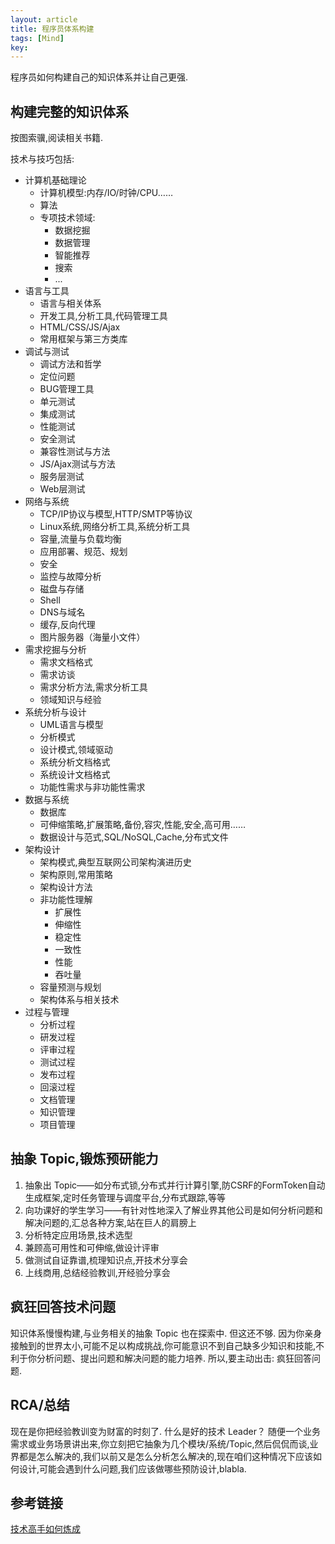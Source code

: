 ```yaml
---
layout: article
title: 程序员体系构建
tags: [Mind]
key: 
---
```


程序员如何构建自己的知识体系并让自己更强.

## 构建完整的知识体系

按图索骥,阅读相关书籍.

技术与技巧包括:

* 计算机基础理论
  * 计算机模型:内存/IO/时钟/CPU……
  * 算法
  * 专项技术领域:
    * 数据挖掘
    * 数据管理
    * 智能推荐
    * 搜索
    * ...
* 语言与工具
  * 语言与相关体系
  * 开发工具,分析工具,代码管理工具
  * HTML/CSS/JS/Ajax
  * 常用框架与第三方类库
* 调试与测试
  * 调试方法和哲学
  * 定位问题
  * BUG管理工具
  * 单元测试
  * 集成测试
  * 性能测试
  * 安全测试
  * 兼容性测试与方法
  * JS/Ajax测试与方法
  * 服务层测试
  * Web层测试
* 网络与系统
  * TCP/IP协议与模型,HTTP/SMTP等协议
  * Linux系统,网络分析工具,系统分析工具
  * 容量,流量与负载均衡
  * 应用部署、规范、规划
  * 安全
  * 监控与故障分析
  * 磁盘与存储
  * Shell
  * DNS与域名
  * 缓存,反向代理
  * 图片服务器（海量小文件）
* 需求挖掘与分析
  * 需求文档格式
  * 需求访谈
  * 需求分析方法,需求分析工具
  * 领域知识与经验
* 系统分析与设计
  * UML语言与模型
  * 分析模式
  * 设计模式,领域驱动
  * 系统分析文档格式
  * 系统设计文档格式
  * 功能性需求与非功能性需求
* 数据与系统
  * 数据库
  * 可伸缩策略,扩展策略,备份,容灾,性能,安全,高可用……
  * 数据设计与范式,SQL/NoSQL,Cache,分布式文件
* 架构设计
  * 架构模式,典型互联网公司架构演进历史
  * 架构原则,常用策略
  * 架构设计方法
  * 非功能性理解
    * 扩展性
    * 伸缩性
    * 稳定性
    * 一致性
    * 性能
    * 吞吐量
  * 容量预测与规划
  * 架构体系与相关技术
* 过程与管理
  * 分析过程
  * 研发过程
  * 评审过程
  * 测试过程
  * 发布过程
  * 回滚过程
  * 文档管理
  * 知识管理
  * 项目管理

## 抽象 Topic,锻炼预研能力

1. 抽象出 Topic——如分布式锁,分布式并行计算引擎,防CSRF的FormToken自动生成框架,定时任务管理与调度平台,分布式跟踪,等等
2. 向功课好的学生学习——有针对性地深入了解业界其他公司是如何分析问题和解决问题的,汇总各种方案,站在巨人的肩膀上
3. 分析特定应用场景,技术选型
4. 兼顾高可用性和可伸缩,做设计评审
5. 做测试自证靠谱,梳理知识点,开技术分享会
6. 上线商用,总结经验教训,开经验分享会

## 疯狂回答技术问题

知识体系慢慢构建,与业务相关的抽象 Topic 也在探索中.
但这还不够.
因为你亲身接触到的世界太小,可能不足以构成挑战,你可能意识不到自己缺多少知识和技能,不利于你分析问题、提出问题和解决问题的能力培养.
所以,要主动出击:
疯狂回答问题.

## RCA/总结

现在是你把经验教训变为财富的时刻了.
什么是好的技术 Leader？
随便一个业务需求或业务场景讲出来,你立刻把它抽象为几个模块/系统/Topic,然后侃侃而谈,业界都是怎么解决的,我们以前又是怎么分析怎么解决的,现在咱们这种情况下应该如何设计,可能会遇到什么问题,我们应该做哪些预防设计,blabla.

## 参考链接

[技术高手如何炼成](https://zhuanlan.zhihu.com/p/20270317)

